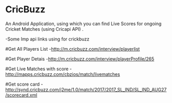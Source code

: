 # CricBuzz
An Android Application, using which you can find Live Scores for ongoing Cricket Matches (using Cricapi API) .



-Some Imp api links using for crickbuzz


#Get All Players List
-http://m.cricbuzz.com/interview/playerlist



#Get Player Detais
-http://m.cricbuzz.com/interview/playerProfile/265

#Get Live Matches with score
-http://mapps.cricbuzz.com/cbzios/match/livematches

#Get score card
-http://synd.cricbuzz.com/j2me/1.0/match/2017/2017_SL_IND/SL_IND_AUG27/scorecard.xml
